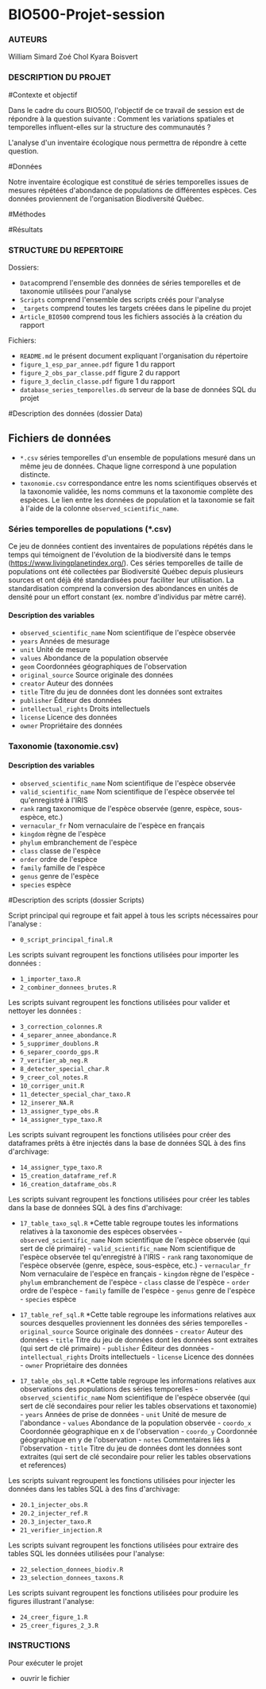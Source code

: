 # BIO500-Projet-session

### AUTEURS ####################################################################

William Simard 
Zoé Chol
Kyara Boisvert

### DESCRIPTION DU PROJET ######################################################

#Contexte et objectif 

Dans le cadre du cours BIO500, l'objectif de ce travail de session est de répondre 
à la question suivante : Comment les variations spatiales et temporelles influent-elles 
sur la structure des communautés ?

L'analyse d'un inventaire écologique nous permettra de répondre à cette question.


#Données

Notre inventaire écologique est constitué de séries temporelles issues de mesures 
répétées d'abondance de populations de différentes espèces. Ces données proviennent
de l'organisation Biodiversité Québec.


#Méthodes



#Résultats 



### STRUCTURE DU REPERTOIRE ####################################################

Dossiers:

- `Data`comprend l'ensemble des données de séries temporelles et de taxonomie utilisées pour l'analyse
- `Scripts` comprend l'ensemble des scripts créés pour l'analyse
- `_targets` comprend toutes les targets créées dans le pipeline du projet
- `Article_BIO500` comprend tous les fichiers associés à la création du rapport

Fichiers:

- `README.md` le présent document expliquant l'organisation du répertoire
- `figure_1_esp_par_annee.pdf` figure 1 du rapport
- `figure_2_obs_par_classe.pdf` figure 2 du rapport
- `figure_3_declin_classe.pdf` figure 1 du rapport
- `database_series_temporelles.db` serveur de la base de données SQL du projet

#Description des données (dossier Data)
## Fichiers de données

- `*.csv` séries temporelles d'un ensemble de populations mesuré dans un même jeu de données. Chaque ligne correspond à une population distincte.
- `taxonomie.csv` correspondance entre les noms scientifiques observés et la taxonomie validée, les noms communs et la taxonomie complète des espèces. Le lien entre les données de population et la taxonomie se fait à l'aide de la colonne `observed_scientific_name`.

### Séries temporelles de populations (*.csv)

Ce jeu de données contient des inventaires de populations répétés dans le temps qui témoignent de l'évolution de la biodiversité dans le temps (<https://www.livingplanetindex.org/>). 
Ces séries temporelles de taille de populations ont été collectées par Biodiversité Québec depuis plusieurs sources et ont déjà été standardisées pour faciliter leur utilisation. 
La standardisation comprend la conversion des abondances en unités de densité pour un effort constant (ex. nombre d'individus par mètre carré).

#### Description des variables

- `observed_scientific_name` Nom scientifique de l'espèce observée
- `years` Années de mesurage
- `unit` Unité de mesure
- `values` Abondance de la population observée
- `geom` Coordonnées géographiques de l'observation
- `original_source` Source originale des données
- `creator` Auteur des données
- `title` Titre du jeu de données dont les données sont extraites
- `publisher` Éditeur des données
- `intellectual_rights` Droits intellectuels
- `license` Licence des données
- `owner` Propriétaire des données

### Taxonomie (taxonomie.csv)
#### Description des variables

- `observed_scientific_name` Nom scientifique de l'espèce observée
- `valid_scientific_name` Nom scientifique de l'espèce observée tel qu'enregistré à l'IRIS
- `rank` rang taxonomique de l'espèce observée (genre, espèce, sous-espèce, etc.)
- `vernacular_fr` Nom vernaculaire de l'espèce en français
- `kingdom` règne de l'espèce
- `phylum` embranchement de l'espèce
- `class` classe de l'espèce
- `order` ordre de l'espèce
- `family` famille de l'espèce
- `genus` genre de l'espèce
- `species` espèce


#Description des scripts (dossier Scripts)

Script principal qui regroupe et fait appel à tous les scripts nécessaires pour l'analyse :
- `0_script_principal_final.R` 
   
Les scripts suivant regroupent les fonctions utilisées pour importer les données :
- `1_importer_taxo.R`
- `2_combiner_donnees_brutes.R`

Les scripts suivant regroupent les fonctions utilisées pour valider et nettoyer les données :
- `3_correction_colonnes.R`
- `4_separer_annee_abondance.R`
- `5_supprimer_doublons.R`
- `6_separer_coordo_gps.R`
- `7_verifier_ab_neg.R`
- `8_detecter_special_char.R`
- `9_creer_col_notes.R`
- `10_corriger_unit.R`
- `11_detecter_special_char_taxo.R` 
- `12_inserer_NA.R`
- `13_assigner_type_obs.R`
- `14_assigner_type_taxo.R`

Les scripts suivant regroupent les fonctions utilisées pour créer des dataframes prêts à être injectés dans la base de données SQL à des fins d'archivage:
- `14_assigner_type_taxo.R`
- `15_creation_dataframe_ref.R`
- `16_creation_dataframe_obs.R`

Les scripts suivant regroupent les fonctions utilisées pour créer les tables dans la base de données SQL à des fins d'archivage:
- `17_table_taxo_sql.R`
          *Cette table regroupe toutes les informations relatives à la taxonomie des espèces observées
          - `observed_scientific_name` Nom scientifique de l'espèce observée (qui sert de clé primaire)
          - `valid_scientific_name` Nom scientifique de l'espèce observée tel qu'enregistré à l'IRIS
          - `rank` rang taxonomique de l'espèce observée (genre, espèce, sous-espèce, etc.)
          - `vernacular_fr` Nom vernaculaire de l'espèce en français
          - `kingdom` règne de l'espèce
          - `phylum` embranchement de l'espèce
          - `class` classe de l'espèce
          - `order` ordre de l'espèce
          - `family` famille de l'espèce
          - `genus` genre de l'espèce
          - `species` espèce
          
- `17_table_ref_sql.R`
          *Cette table regroupe les informations relatives aux sources desquelles proviennent les données des séries temporelles
              - `original_source` Source originale des données
              - `creator` Auteur des données
              - `title` Titre du jeu de données dont les données sont extraites (qui sert de clé primaire)
              - `publisher` Éditeur des données
              - `intellectual_rights` Droits intellectuels
              - `license` Licence des données
              - `owner` Propriétaire des données
              
- `17_table_obs_sql.R`
          *Cette table regroupe les informations relatives aux observations des populations des séries temporelles
              - `observed_scientific_name` Nom scientifique de l'espèce observée (qui sert de clé secondaires pour relier les tables observations et taxonomie)
              - `years` Années de prise de données
              - `unit` Unité de mesure de l'abondance
              - `values` Abondance de la population observée
              - `coordo_x` Coordonnée géographique en x de l'observation
              - `coordo_y` Coordonnée géographique en y de l'observation
              - `notes` Commentaires liés à l'observation
              - `title` Titre du jeu de données dont les données sont extraites (qui sert de clé secondaire pour relier les tables observations et references)

Les scripts suivant regroupent les fonctions utilisées pour injecter les données dans les tables SQL à des fins d'archivage:
- `20.1_injecter_obs.R` 
- `20.2_injecter_ref.R`
- `20.3_injecter_taxo.R`
- `21_verifier_injection.R`

Les scripts suivant regroupent les fonctions utilisées pour extraire des tables SQL les données utilisées pour l'analyse:
- `22_selection_donnees_biodiv.R`
- `23_selection_donnees_taxons.R`

Les scripts suivant regroupent les fonctions utilisées pour produire les figures illustrant l'analyse:
- `24_creer_figure_1.R`
- `25_creer_figures_2_3.R`
   

### INSTRUCTIONS ##################################################

Pour exécuter le projet
  - ouvrir le fichier 






